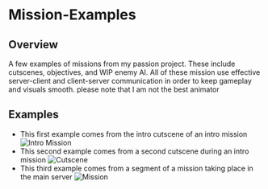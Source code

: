# Mission-Examples

## Overview
A few examples of missions from my passion project. These include cutscenes, objectives, and WIP enemy AI. All of these mission use effective server-client and client-server communication in order to keep gameplay and visuals smooth.
please note that I am not the best animator

## Examples
- This first example comes from the intro cutscene of an intro mission
  ![Intro Mission](media/IntroMission2.gif)
- This second example comes from a second cutscene during an intro mission
  ![Cutscene](media/Cutscene2.gif)
- This third example comes from a segment of a mission taking place in the main server
  ![Mission](media/Mission1.gif)
